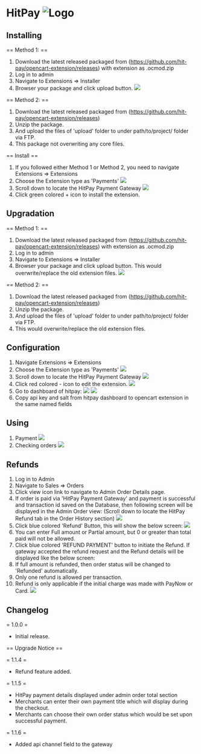 # HitPay ![Logo](images/logo.png)

## Installing

== Method 1: ==
1. Download the latest released packaged from (https://github.com/hit-pay/opencart-extension/releases) with extension as .ocmod.zip
2. Log in to admin
3. Navigate to Extensions => Installer
4. Browser your package and click upload button.
![](images/1.png)

== Method 2: ==

1. Download the latest released packaged from (https://github.com/hit-pay/opencart-extension/releases)
2. Unzip the package.
3. And upload the files of 'upload' folder to under path/to/project/ folder via FTP.
4. This package not overwriting any core files.

== Install ==

1. If you followed either Method 1 or Method 2, you need to navigate Extensions => Extensions
2. Choose the Extension type as 'Payments'
![](images/2.png)
3. Scroll down to locate the HitPay Payment Gateway
![](images/3.png)
4. Click green colored + icon to install the extension.


## Upgradation

== Method 1: ==
1. Download the latest released packaged from (https://github.com/hit-pay/opencart-extension/releases) with extension as .ocmod.zip
2. Log in to admin
3. Navigate to Extensions => Installer
4. Browser your package and click upload button. This would overwrite/replace the old extension files.
![](images/1.png)

== Method 2: ==

1. Download the latest released packaged from (https://github.com/hit-pay/opencart-extension/releases)
2. Unzip the package.
3. And upload the files of 'upload' folder to under path/to/project/ folder via FTP.
4. This would overwrite/replace the old extension files.

## Configuration

1. Navigate Extensions => Extensions
2. Choose the Extension type as 'Payments'
![](images/2.png)
3. Scroll down to locate the HitPay Payment Gateway
![](images/3.png)
4. Click red colored - icon to edit the extension.
![](images/4.png)
5. Go to dashboard of hitpay:
![](images/5.png)
![](images/6.png)
6. Copy api key and salt from hitpay dashboard to opencart extension in the same named fields

## Using

1. Payment
![](images/7.png)
2. Checking orders
![](images/11.png)

## Refunds

1. Log in to Admin
2. Navigate to Sales ⇒ Orders
3. Click view icon link to navigate to Admin Order Details page.
4. If order is paid via 'HitPay Payment Gateway' and payment is successful and transaction id saved on the Database, then following screen will be displayed in the Admin Order view: (Scroll down to locate the HitPay Refund tab in the Order History section)
![](images/8.png)
5. Click blue colored 'Refund' Button, this will show the below screen:
![](images/9.png)
6. You can enter Full amount or Partial amount, but 0 or greater than total paid will not be allowed.
7. Click blue colored 'REFUND PAYMENT' button to initiate the Refund. If gateway accepted the refund request and the Refund details will be displayed like the below screen:
8. If full amount is refunded, then order status will be changed to 'Refunded' automatically.
9. Only one refund is allowed per transaction.
10. Refund is only applicable if the initial charge was made with PayNow or Card.
![](images/10.png)

## Changelog

= 1.0.0 =
* Initial release.

== Upgrade Notice ==

= 1.1.4 =
- Refund feature added.

= 1.1.5 =
- HitPay payment details displayed under admin order total section
- Merchants can enter their own payment title which will display during the checkout.
- Merchants can choose their own order status which would be set upon successful payment.

= 1.1.6 =
- Added api channel field to the gateway
